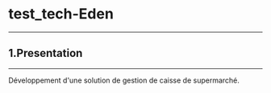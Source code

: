 # test_tech-Eden


***

## 1.Presentation
***
Développement d'une solution de gestion de caisse de supermarché.
